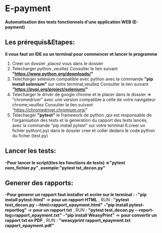 # E-payment
**Automatisation des tests fonctionnels d'une application WEB (E-payment)**

## Les prérequis&Etapes:
**Il vous faut un IDE ou un terminal pour commencer et lancer le programme**
1. Creer un dossier ,placez vous dans le dossier
2. Telecharger python ,veuillez Consulter le lien suivant **"https://www.python.org/downloads/"**
3. Telecharger selenium compatible avec python avec la commande **"pip install selenium"** sur votre terminal,veuillez Consulter le lien suivant **"https://pypi.org/project/selenium/"**
4. Telecharger le driver de google chrome et le placer dans le dossier  => "chromedriver" avec une version compatible à celle de votre navigateur chrome,veuillez Consulter le lien suivant "https://chromedriver.chromium.org/"
5. Telecharger **"pytest"** le framework de python ,qui est responsable de l'organisation des tests et la generation du rapport des tests lancés, avec la commande "pip install pytest" sur votre terminal
6.creer un fichier python(.py) dans le dossier cree et coller dedans le code python du ficher (test.py) 
## Lancer les tests:
**-Pour lancer le script(ttes les fonctions de tests) =>"pytest nom_fichier.py"  ,exemple:"pytest tst_decon.py"**  
## Generer des rapports:
**-Pour generer un rapport faut installer et ecrire sur le terminal  :**
**-"pip install pytest-html"** => **pour un rapport HTML**  ,  RUN : **"pytest test_decon.py --html=rapport_epayment.html"**
**-"pip install pytest-reportlog"**  => **pour un rapport txt**   ,  RUN : **"pytest test_decon.py --report-log=rapport_epayment.txt"** 
**-"pip install WeasyPrint"**  => **pour convertir un rapport txt en PDF**  ,  RUN : **"weasyprint rapport_epayment.txt rapport_epayment.pdf"**
